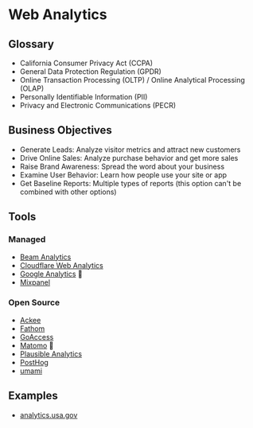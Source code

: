 # Web Analytics

## Glossary

- California Consumer Privacy Act (CCPA)
- General Data Protection Regulation (GPDR)
- Online Transaction Processing (OLTP) / Online Analytical Processing (OLAP)
- Personally Identifiable Information (PII)
- Privacy and Electronic Communications (PECR)

<!--
ePrivacy
Agg. Data
-->

## Business Objectives

- Generate Leads: Analyze visitor metrics and attract new customers
- Drive Online Sales: Analyze purchase behavior and get more sales
- Raise Brand Awareness: Spread the word about your business
- Examine User Behavior: Learn how people use your site or app
- Get Baseline Reports: Multiple types of reports (this option can't be combined with other options)

## Tools

### Managed

- [Beam Analytics](https://beamanalytics.io)
- [Cloudflare Web Analytics](/cloudflare/web-analytics.md)
- [Google Analytics](/google/analytics.md) 🌟
- [Mixpanel](/mixpanel.md)

<!--
Statcounter
Firebase
Clicky
Flurry Analytics
Unity Analytics

https://pirsch.io
https://simpleanalytics.com
https://gosquared.com
-->

### Open Source

- [Ackee](/ackee.md)
- [Fathom](/fathom.md)
- [GoAccess](/goaccess.md)
- [Matomo](/matomo/README.md) 🌟
- [Plausible Analytics](/plausible-analytics.md)
- [PostHog](/posthog.md)
- [umami](https://github.com/mikecao/umami)

<!--
https://github.com/withbeacon/beacon
-->

## Examples

- [analytics.usa.gov](https://analytics.usa.gov)
